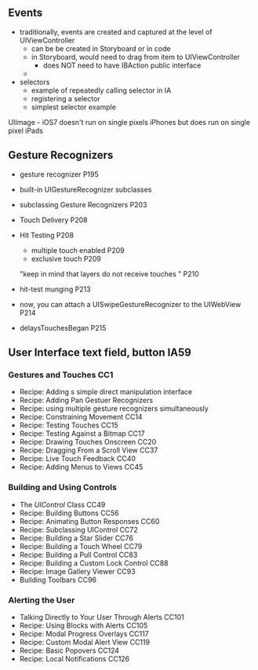 
## Events
  - traditionally, events are created and captured at the level of UIViewController
     - can be be created in Storyboard or in code
     - in Storyboard, would need to drag from item to UIViewController
        - does NOT need to have IBAction public interface
     - 
  - selectors
     - example of repeatedly calling selector in IA
     - registering a selector
     - simplest selector example   


UIImage - iOS7 doesn't run on single pixels iPhones but does run on single pixel iPads


## Gesture Recognizers
* gesture recognizer P195
* built-in UIGestureRecognizer subclasses 
* subclassing Gesture Recognizers P203
* Touch Delivery P208
* Hit Testing P208
   * multiple touch enabled P209
   * exclusive touch P209
   
   "keep in mind that layers do not receive touches " P210
   
* hit-test munging P213
* now, you can attach a UISwipeGestureRecognizer to the UIWebView P214
* delaysTouchesBegan P215   


## User Interface text field, button IA59  
### Gestures and Touches CC1
  - Recipe: Adding s simple direct manipulation interface
  - Recipe: Adding Pan Gestuer Recognizers
  - Recipe: using multiple gesture recognizers simultaneously
  - Recipe: Constraining Movement CC14
  - Recipe: Testing Touches CC15
  - Recipe: Testing Against a Bitmap CC17
  - Recipe: Drawing Touches Onscreen CC20
  - Recipe: Dragging From a Scroll View CC37
  - Recipe: Live Touch Feedback CC40
  - Recipe: Adding Menus to Views CC45
  
### Building and Using Controls 
  - The *UIControl* Class CC49
  - Recipe: Building Buttons CC56
  - Recipe: Animating Button Responses CC60
  - Recipe: Subclassing UIControl CC72
  - Recipe: Building a Star Slider CC76
  - Recipe: Building a Touch Wheel CC79
  - Recipe: Building a Pull Control CC83
  - Recipe: Building a Custom Lock Control CC88
  - Recipe: Image Gallery Viewer CC93
  - Building Toolbars CC96
  
### Alerting the User 
  - Talking Directly to Your User Through Alerts CC101
  - Recipe: Using Blocks with Alerts CC105
  - Recipe: Modal Progress Overlays CC117
  - Recipe: Custom Modal Alert View CC119
  - Recipe: Basic Popovers CC124
  - Recipe: Local Notifications CC126    

